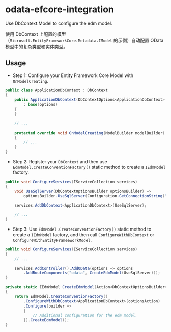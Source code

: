 # odata-efcore-integration

Use DbContext.Model to configure the edm model.

使用 DbContext 上配置的模型（`Microsoft.EntityFrameworkCore.Metadata.IModel` 的示例）自动配置 OData 模型中的复杂类型和实体类型。

## Usage

* Step 1: Configure your Entity Framework Core Model with `OnModelCreating`.

```csharp
public class ApplicationDbContext : DbContext
{
    public ApplicationDbContext(DbContextOptions<ApplicationDbContext> options)
        : base(options)
    {
    }
    
    // ...
    
    protected override void OnModelCreating(ModelBuilder modelBuilder)
    {
        // ...
    }
}
```

* Step 2: Register your `DbContext` and then use `EdmModel.CreateConventionFactory()` static method to create a `IEdmModel` factory.

```csharp
public void ConfigureServices(IServiceCollection services)
{
    void UseSqlServer(DbContextOptionsBuilder optionsBuilder) =>
        optionsBuilder.UseSqlServer(Configuration.GetConnectionString("ApplicationDb"));
        
    services.AddDbContext<ApplicationDbContext>(UseSqlServer);

    // ...
}    
```

* Step 3: Use `EdmModel.CreateConventionFactory()` static method to create a `IEdmModel` factory, and then call `ConfigureWithDbContext` or `ConfigureWithEntityFrameeworkModel`.

```csharp
public void ConfigureServices(IServiceCollection services)
{
    // ...
    
    services.AddController().AddOData(options => options
        .AddRouteComponents("odata", CreateEdmModel(UseSqlServer)));
}

private static IEdmModel CreateEdmModel(Action<DbContextOptionsBuilder> optionsAction)
{
    return EdmModel.CreateConventionFactory()
        .ConfigureWithDbContext<ApplicationDbContext>(optionsAction)
        .Configure(builder =>
        {
            // Additional configuration for the edm model.
        }).CreateEdmModel();
}
```
